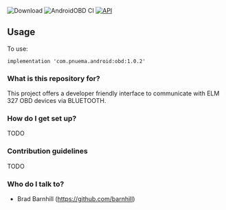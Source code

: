 ![Download](https://api.bintray.com/packages/bradfordbarnhill/maven/obd/images/download.svg) ![AndroidOBD CI](https://github.com/barnhill/AndroidOBD/workflows/AndroidOBD%20CI/badge.svg) [![API](https://img.shields.io/badge/API-17%2B-brightgreen.svg?style=flat)](https://android-arsenal.com/api?level=17)

## Usage
To use:
```Gradle
implementation 'com.pnuema.android:obd:1.0.2'
```

### What is this repository for? ###

This project offers a developer friendly interface to communicate with ELM 327 OBD devices via BLUETOOTH.

### How do I get set up? ###

TODO

### Contribution guidelines ###

TODO

### Who do I talk to? ###

* Brad Barnhill (https://github.com/barnhill)

